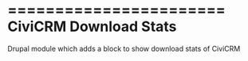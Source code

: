 =======================
CiviCRM Download Stats
=======================

Drupal module which adds a block to show download stats of CiviCRM